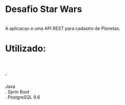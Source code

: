 
<h1>Desafio Star Wars</h1><br>
A aplicacao e uma API REST para cadastro de Planetas.</h4><br>




<h1>Utilizado:</h1><br>
  <h5>.</h5> Java<br>
  . Sprin Boot<br> 
  . PostgreSQL 9.6<br>

